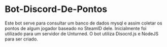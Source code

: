 # Bot-Discord-De-Pontos
Este bot serve para consultar um banco de dados mysql e assim coletar os pontos de algum jogador baseado no SteamID dele. Inicialmente foi utilizado para um servidor de Unturned.
O bot utiliza Disocrd.js e NodeJS para ser criado.
